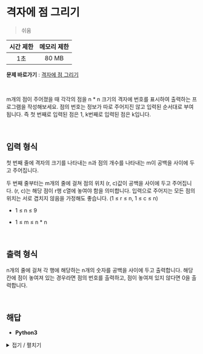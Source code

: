 # 격자에 점 그리기
> 쉬움

|시간 제한|메모리 제한|
|:---:|:---:|
|1초|80 MB|

**문제 바로가기** : [격자에 점 그리기](https://www.codetree.ai/missions/4/problems/draw-points-on-grid/description "격자에 점 그리기")

</br>

m개의 점이 주어졌을 때 각각의 점을 n * n 크기의 격자에 번호를 표시하여 출력하는 프로그램을 작성해보세요. 점의 번호는 정보가 따로 주어지진 않고 입력된 순서대로 부여됩니다. 즉 첫 번째로 입력된 점은 1, k번째로 입력된 점은 k입니다.

</br>

## 입력 형식
첫 번째 줄에 격자의 크기를 나타내는 n과 점의 개수를 나타내는 m이 공백을 사이에 두고 주어집니다.

두 번째 줄부터는 m개의 줄에 걸쳐 점의 위치 (r, c)값이 공백을 사이에 두고 주어집니다. (r, c)는 해당 점이 r행 c열에 놓여야 함을 의미합니다. 입력으로 주어지는 모든 점의 위치는 서로 겹치지 않음을 가정해도 좋습니다. (1 ≤ r ≤ n, 1 ≤ c ≤ n)

- 1 ≤ n ≤ 9

- 1 ≤ m ≤ n * n

</br>

## 출력 형식
n개의 줄에 걸쳐 각 행에 해당하는 n개의 숫자를 공백을 사이에 두고 출력합니다. 해당 칸에 점이 놓여져 있는 경우라면 점의 번호를 출력하고, 점이 놓여져 있지 않다면 0을 출력합니다.

</br>

## 해답
- **Python3**
<details>
<summary>접기 / 펼치기</summary>
<div markdown="1">

```py
n, m = tuple(map(int, input().split()))
array = [
    [0 for _ in range(n)]
    for _ in range(n)
]

for i in range(m):
    r, c = tuple(map(int, input().split()))
    array[r-1][c-1] = i + 1

for row in array:
    for element in row:
        print(element, end=" ")
    print()
```

</div>
</details>